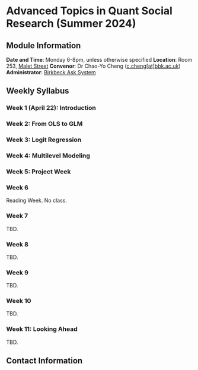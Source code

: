 # Advanced Topics in Quant Social Research (Summer 2024)

## Module Information

**Date and Time**: Monday 6-8pm, unless otherwise specified
**Location**: Room 253, [Malet Street](https://maps.app.goo.gl/YMYvCRvA3WrSc4Dk9)
**Convenor**: Dr Chao-Yo Cheng ([c.cheng[at]bbk.ac.uk](mailto:c.cheng@bbk.ac.uk))
**Administrator**: [Birkbeck Ask System](https://www.bbk.ac.uk/ask)

## Weekly Syllabus

### Week 1 (April 22): Introduction

### Week 2: From OLS to GLM

### Week 3: Logit Regression

### Week 4: Multilevel Modeling

### Week 5: Project Week

### Week 6

Reading Week. No class.

### Week 7 

TBD.

### Week 8

TBD.

### Week 9 

TBD.

### Week 10 

TBD.

### Week 11: Looking Ahead 

TBD.

## Contact Information

